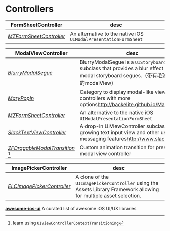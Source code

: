# Controllers

**FormSheetController**|desc
-----------------------|----
*[MZFormSheetController](https://github.com/m1entus/MZFormSheetController)* | An alternative to the native iOS `UIModalPresentationFormSheet`

**ModalViewController**|desc
-----------------------|----
*[BlurryModalSegue](https://github.com/Citrrus/BlurryModalSegue)* | BlurryModalSegue is a `UIStoryboardSegue` subclass that provides a blur effect for modal storyboard segues.（带有毛玻璃效果的modalView）
*[MaryPopin](https://github.com/Backelite/MaryPopin)* |Category to display modal-like view controllers with more options<http://backelite.github.io/MaryPopin/>
*[MZFormSheetController](https://github.com/m1entus/MZFormSheetController)* | An alternative to the native iOS `UIModalPresentationFormSheet`
*[SlackTextViewController](https://github.com/slackhq/SlackTextViewController)* | A drop-in UIViewController subclass with a growing text input view and other useful messaging features<http://www.slack.com>
*[ZFDragableModalTransition](https://github.com/zoonooz/ZFDragableModalTransition)* [^gtd1] | Custom animation transition for present modal view controller

**ImagePickerController**|desc
-------------------------|----
*[ELCImagePickerController](https://github.com/B-Sides/ELCImagePickerController)* | A clone of the `UIImagePickerController` using the Assets Library Framework allowing for multiple asset selection.

[^gtd1]: learn using `UIViewControllerContextTransitioning`

**[awesome-ios-ui](https://github.com/cjwirth/awesome-ios-ui)**
A curated list of awesome iOS UI/UX libraries

